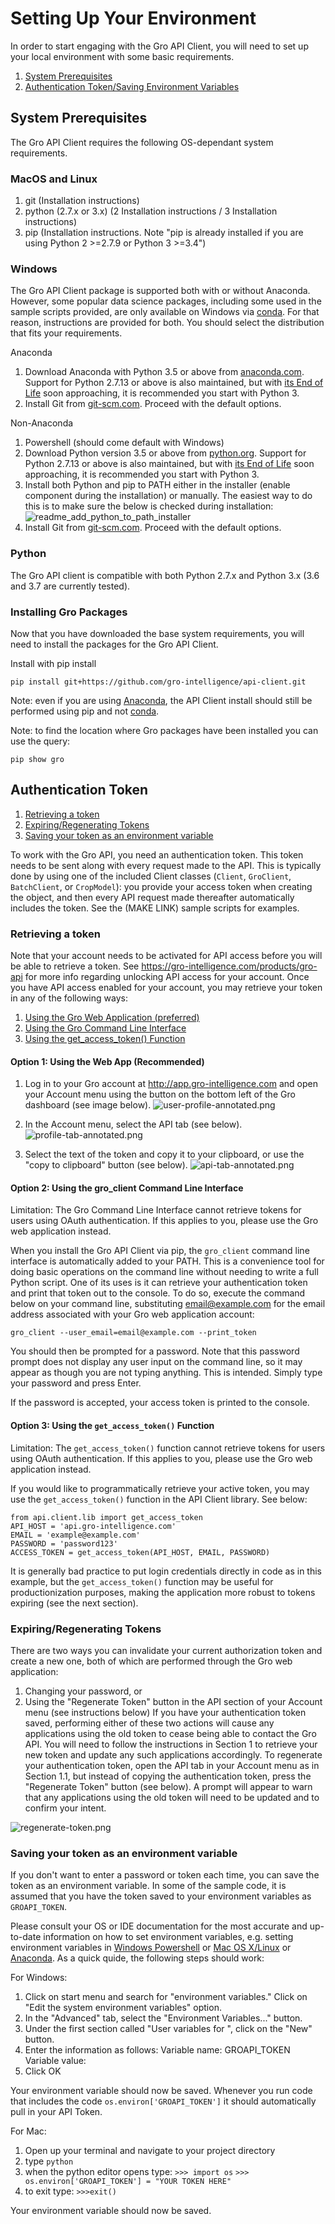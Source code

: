# Setting Up Your Environment

In order to start engaging with the Gro API Client, you will need to set up your local environment with some basic requirements.

1. [System Prerequisites](#system-prerequisites)
2. [Authentication Token/Saving Environment Variables](#authentication-token)

## System Prerequisites

The Gro API Client requires the following OS-dependant system requirements.

### MacOS and Linux

1. git (Installation instructions)
2. python (2.7.x or 3.x) (2 Installation instructions / 3 Installation instructions)
3. pip (Installation instructions. Note "pip is already installed if you are using Python 2 >=2.7.9 or Python 3 >=3.4")

### Windows

The Gro API Client package is supported both with or without Anaconda. However, some popular data science packages, including some used in the sample scripts provided, are only available on Windows via [conda](https://docs.conda.io/en/latest/). For that reason, instructions are provided for both. You should select the distribution that fits your requirements.

Anaconda
1. Download Anaconda with Python 3.5 or above from [anaconda.com](https://www.anaconda.com/distribution/). Support for Python 2.7.13 or above is also maintained, but with [its End of Life](https://mail.python.org/pipermail/python-dev/2018-March/152348.html) soon approaching, it is recommended you start with Python 3.
2. Install Git from [git-scm.com](https://git-scm.com/download/win). Proceed with the default options.

Non-Anaconda
1. Powershell (should come default with Windows) 
2. Download Python version 3.5 or above from [python.org](https://www.python.org/downloads/windows/). Support for Python 2.7.13 or above is also maintained, but with [its End of Life](https://mail.python.org/pipermail/python-dev/2018-March/152348.html) soon approaching, it is recommended you start with Python 3.
3. Install both Python and pip to PATH either in the installer (enable component during the installation) or manually. The easiest way to do this is to make sure the below is checked during installation: ![readme_add_python_to_path_installer](readme_add_python_to_path_installer.png)
4. Install Git from [git-scm.com](https://git-scm.com/download/win). Proceed with the default options.


### Python

The Gro API client is compatible with both Python 2.7.x and Python 3.x (3.6 and 3.7 are currently tested). 

### Installing Gro Packages

Now that you have downloaded the base system requirements, you will need to install the packages for the Gro API Client.

Install with pip install

```
pip install git+https://github.com/gro-intelligence/api-client.git
```
Note: even if you are using [Anaconda](https://www.anaconda.com/), the API Client install should still be performed using pip and not [conda](https://docs.conda.io/en/latest/).

Note: to find the location where Gro packages have been installed you can use the query:
```
pip show gro
```
## Authentication Token

1. [Retrieving a token](#retrieving-a-token)
2. [Expiring/Regenerating Tokens](#expiring-regenerating-tokens)
3. [Saving your token as an environment variable](#saving-your-token-as-an-environment-variable)

To work with the Gro API, you need an authentication token. This token needs to be sent along with every request made to the API. This is typically done by using one of the included Client classes (`Client`, `GroClient`, `BatchClient`, or `CropModel`): you provide your access token when creating the object, and then every API request made thereafter automatically includes the token. See the (MAKE LINK) sample scripts for examples.

### Retrieving a token

Note that your account needs to be activated for API access before you will be able to retrieve a token. See https://gro-intelligence.com/products/gro-api for more info regarding unlocking API access for your account.
Once you have API access enabled for your account, you may retrieve your token in any of the following ways:

1. [Using the Gro Web Application (preferred)](#option-1-using-the-web-app-recommended)
2. [Using the Gro Command Line Interface](#option-2-using-the-gro-client-command-line-interface)
3. [Using the get_access_token() Function](#option-3-using-the-get-access-token-function)

#### Option 1: Using the Web App (Recommended)

1. Log in to your Gro account at http://app.gro-intelligence.com and open your Account menu using the button on the bottom left of the Gro dashboard (see image below).
![user-profile-annotated.png](./_images/user-profile-annotated.png)

2. In the Account menu, select the API tab (see below).
![profile-tab-annotated.png](./_images/profile-tab-annotated.png)

3. Select the text of the token and copy it to your clipboard, or use the "copy to clipboard" button (see below).
![api-tab-annotated.png](./_images/api-tab-annotated.png)

#### Option 2: Using the gro_client Command Line Interface

Limitation: The Gro Command Line Interface cannot retrieve tokens for users using OAuth authentication. If this applies to you, please use the Gro web application instead.

When you install the Gro API Client via pip, the `gro_client` command line interface is automatically added to your PATH. This is a convenience tool for doing basic operations on the command line without needing to write a full Python script. One of its uses is it can retrieve your authentication token and print that token out to the console. To do so, execute the command below on your command line, substituting email@example.com for the email address associated with your Gro web application account:

```gro_client --user_email=email@example.com --print_token```

You should then be prompted for a password. Note that this password prompt does not display any user input on the command line, so it may appear as though you are not typing anything. This is intended. Simply type your password and press Enter.

If the password is accepted, your access token is printed to the console.

#### Option 3: Using the `get_access_token()` Function

Limitation: The `get_access_token()` function cannot retrieve tokens for users using OAuth authentication. If this applies to you, please use the Gro web application instead.

If you would like to programmatically retrieve your active token, you may use the `get_access_token()` function in the API Client library. See below:

```
from api.client.lib import get_access_token
API_HOST = 'api.gro-intelligence.com'
EMAIL = 'example@example.com'
PASSWORD = 'password123'
ACCESS_TOKEN = get_access_token(API_HOST, EMAIL, PASSWORD)
```

It is generally bad practice to put login credentials directly in code as in this example, but the `get_access_token()` function may be useful for productionization purposes, making the application more robust to tokens expiring (see the next section).

### Expiring/Regenerating Tokens

There are two ways you can invalidate your current authorization token and create a new one, both of which are performed through the Gro web application:

1. Changing your password, or
2. Using the "Regenerate Token" button in the API section of your Account menu (see instructions below)
If you have your authentication token saved, performing either of these two actions will cause any applications using the old token to cease being able to contact the Gro API. You will need to follow the instructions in Section 1 to retrieve your new token and update any such applications accordingly.
To regenerate your authentication token, open the API tab in your Account menu as in Section 1.1, but instead of copying the authentication token, press the "Regenerate Token" button (see below). A prompt will appear to warn that any applications using the old token will need to be updated and to confirm your intent.

![regenerate-token.png](./_images/regenerate-token.png)

### Saving your token as an environment variable

If you don't want to enter a password or token each time, you can save the token as an environment variable. In some of the sample code, it is assumed that you have the token saved to your environment variables as `GROAPI_TOKEN`.

Please consult your OS or IDE documentation for the most accurate and up-to-date information on how to set environment variables, e.g. setting environment variables in [Windows Powershell](https://docs.microsoft.com/en-us/powershell/module/microsoft.powershell.core/about/about_environment_variables?view=powershell-6) or [Mac OS X/Linux](https://apple.stackexchange.com/questions/106778/how-do-i-set-environment-variables-on-os-x) or [Anaconda](https://anaconda-project.readthedocs.io/en/latest/user-guide/tasks/work-with-variables.html). As a quick quide, the following steps should work:

For Windows:
1. Click on start menu and search for "environment variables." Click on "Edit the system environment variables" option.
2. In the "Advanced" tab, select the "Environment Variables..." button.
3. Under the first section called "User variables for <username>", click on the "New" button.
4. Enter the information as follows:
  Variable name: GROAPI_TOKEN
  Variable value: <insert your Gro API Token here>
5. Click OK

Your environment variable should now be saved. Whenever you run code that includes the code `os.environ['GROAPI_TOKEN']` it should automatically pull in your API Token.

For Mac:
1. Open up your terminal and navigate to your project directory
2. type `python`
3. when the python editor opens type:
`>>> import os`
`>>> os.environ['GROAPI_TOKEN'] = "YOUR TOKEN HERE"`
4. to exit type:
`>>>exit()`

Your environment variable should now be saved.
